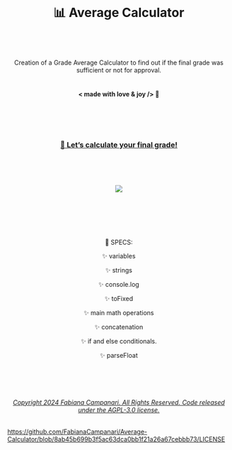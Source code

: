 <br>

# <p align="center"> 📊 Average Calculator </p>
<br><br>

<p align="center"> Creation of a Grade Average Calculator to find out if the final grade was sufficient or not for approval.
<br><br>

#### <p align="center"> < made with love & joy /> 💎 
#

<br><br>

 ### <p align="center"> [ 🚀 Let’s calculate your final grade! ]( https://fabianacampanari.github.io/Average-Calculator/)
 
<br><br><br>

<p align="center">
  <img src="https://user-images.githubusercontent.com/113218619/231811820-55a8d649-6c87-48fe-952b-696afcea4efe.png" /><br>
 <br>
 
 #

<br><br>
<p align="center"> 📌 SPECS: </p>

<p align="center"> ✨ variables

<p align="center"> ✨ strings </p>

<p align="center"> ✨ console.log </p>

<p align="center"> ✨ toFixed </p>

<p align="center"> ✨ main math operations </p>

<p align="center"> ✨ concatenation  </p>

<p align="center"> ✨ if and else conditionals.  </p>

<p align="center"> ✨ parseFloat  </p>
<br><br>

#

###### <p align="center"> [Copyright 2024 Fabiana Campanari. All Rights Reserved. Code released under the  AGPL-3.0 license.](7e6a78b102c202e0a2ebe280db75669767fc78b0/LICENSE)
 

https://github.com/FabianaCampanari/Average-Calculator/blob/8ab45b699b3f5ac63dca0bb1f21a26a67cebbb73/LICENSE




 
 



